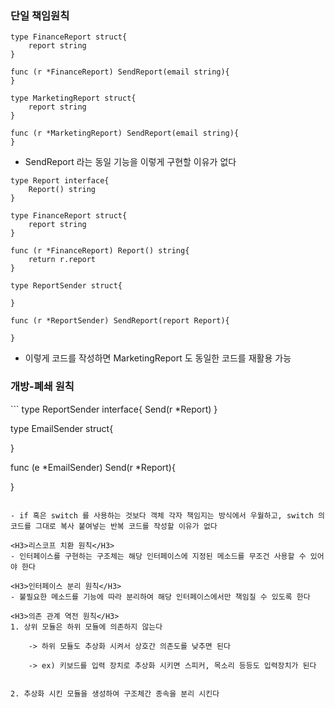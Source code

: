 <H3>단일 책임원칙</H3>

```
type FinanceReport struct{
    report string
}

func (r *FinanceReport) SendReport(email string){
}

type MarketingReport struct{
    report string
}

func (r *MarketingReport) SendReport(email string){
}
```

- SendReport 라는 동일 기능을 이렇게 구현할 이유가 없다

```
type Report interface{
    Report() string
}

type FinanceReport struct{
    report string
}

func (r *FinanceReport) Report() string{
    return r.report
}

type ReportSender struct{

}

func (r *ReportSender) SendReport(report Report){

}
```

- 이렇게 코드를 작성하면 MarketingReport 도 동일한 코드를 재활용 가능

<H3>개방-폐쇄 원칙</H3>
```
type ReportSender interface{
    Send(r *Report)
}

type EmailSender struct{

}

func (e *EmailSender) Send(r *Report){

}
```

- if 혹은 switch 를 사용하는 것보다 객체 각자 책임지는 방식에서 우월하고, switch 의 코드를 그대로 복사 붙여넣는 반복 코드를 작성할 이유가 없다

<H3>리스코프 치환 원칙</H3>
- 인터페이스를 구현하는 구조체는 해당 인터페이스에 지정된 메소드를 무조건 사용할 수 있어야 한다

<H3>인터페이스 분리 원칙</H3>
- 불필요한 메소드를 기능에 따라 분리하여 해당 인터페이스에서만 책임질 수 있도록 한다

<H3>의존 관계 역전 원칙</H3>
1. 상위 모듈은 하위 모듈에 의존하지 않는다
    
    -> 하위 모듈도 추상화 시켜서 상호간 의존도를 낮추면 된다
    
    -> ex) 키보드를 입력 장치로 추상화 시키면 스피커, 목소리 등등도 입력장치가 된다


2. 추상화 시킨 모듈을 생성하여 구조체간 종속을 분리 시킨다


